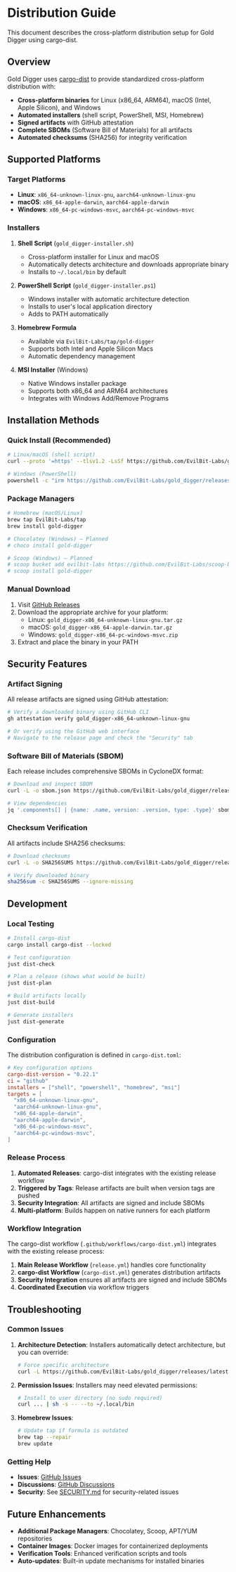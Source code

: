 # Distribution Guide

This document describes the cross-platform distribution setup for Gold Digger using cargo-dist.

## Overview

Gold Digger uses [cargo-dist](https://opensource.axo.dev/cargo-dist/) to provide standardized
cross-platform distribution with:

- **Cross-platform binaries** for Linux (x86_64, ARM64), macOS (Intel, Apple Silicon), and Windows
- **Automated installers** (shell script, PowerShell, MSI, Homebrew)
- **Signed artifacts** with GitHub attestation
- **Complete SBOMs** (Software Bill of Materials) for all artifacts
- **Automated checksums** (SHA256) for integrity verification

## Supported Platforms

### Target Platforms

- **Linux**: `x86_64-unknown-linux-gnu`, `aarch64-unknown-linux-gnu`
- **macOS**: `x86_64-apple-darwin`, `aarch64-apple-darwin`
- **Windows**: `x86_64-pc-windows-msvc`, `aarch64-pc-windows-msvc`

### Installers

1. **Shell Script** (`gold_digger-installer.sh`)

   - Cross-platform installer for Linux and macOS
   - Automatically detects architecture and downloads appropriate binary
   - Installs to `~/.local/bin` by default

2. **PowerShell Script** (`gold_digger-installer.ps1`)

   - Windows installer with automatic architecture detection
   - Installs to user's local application directory
   - Adds to PATH automatically

3. **Homebrew Formula**

   - Available via `EvilBit-Labs/tap/gold-digger`
   - Supports both Intel and Apple Silicon Macs
   - Automatic dependency management

4. **MSI Installer** (Windows)

   - Native Windows installer package
   - Supports both x86_64 and ARM64 architectures
   - Integrates with Windows Add/Remove Programs

## Installation Methods

### Quick Install (Recommended)

```bash
# Linux/macOS (shell script)
curl --proto '=https' --tlsv1.2 -LsSf https://github.com/EvilBit-Labs/gold_digger/releases/latest/download/gold_digger-installer.sh | sh

# Windows (PowerShell)
powershell -c "irm https://github.com/EvilBit-Labs/gold_digger/releases/latest/download/gold_digger-installer.ps1 | iex"
```

### Package Managers

```bash
# Homebrew (macOS/Linux)
brew tap EvilBit-Labs/tap
brew install gold-digger

# Chocolatey (Windows) — Planned
# choco install gold-digger

# Scoop (Windows) — Planned
# scoop bucket add evilbit-labs https://github.com/EvilBit-Labs/scoop-bucket
# scoop install gold-digger
```

### Manual Download

1. Visit [GitHub Releases](https://github.com/EvilBit-Labs/gold_digger/releases)
2. Download the appropriate archive for your platform:
   - Linux: `gold_digger-x86_64-unknown-linux-gnu.tar.gz`
   - macOS: `gold_digger-x86_64-apple-darwin.tar.gz`
   - Windows: `gold_digger-x86_64-pc-windows-msvc.zip`
3. Extract and place the binary in your PATH

## Security Features

### Artifact Signing

All release artifacts are signed using GitHub attestation:

```bash
# Verify a downloaded binary using GitHub CLI
gh attestation verify gold_digger-x86_64-unknown-linux-gnu

# Or verify using the GitHub web interface
# Navigate to the release page and check the "Security" tab
```

### Software Bill of Materials (SBOM)

Each release includes comprehensive SBOMs in CycloneDX format:

```bash
# Download and inspect SBOM
curl -L -o sbom.json https://github.com/EvilBit-Labs/gold_digger/releases/latest/download/gold_digger-x86_64-unknown-linux-gnu.sbom.cdx.json

# View dependencies
jq '.components[] | {name: .name, version: .version, type: .type}' sbom.json
```

### Checksum Verification

All artifacts include SHA256 checksums:

```bash
# Download checksums
curl -L -o SHA256SUMS https://github.com/EvilBit-Labs/gold_digger/releases/latest/download/SHA256SUMS

# Verify downloaded binary
sha256sum -c SHA256SUMS --ignore-missing
```

## Development

### Local Testing

```bash
# Install cargo-dist
cargo install cargo-dist --locked

# Test configuration
just dist-check

# Plan a release (shows what would be built)
just dist-plan

# Build artifacts locally
just dist-build

# Generate installers
just dist-generate
```

### Configuration

The distribution configuration is defined in `cargo-dist.toml`:

```toml
# Key configuration options
cargo-dist-version = "0.22.1"
ci = "github"
installers = ["shell", "powershell", "homebrew", "msi"]
targets = [
  "x86_64-unknown-linux-gnu",
  "aarch64-unknown-linux-gnu",
  "x86_64-apple-darwin",
  "aarch64-apple-darwin",
  "x86_64-pc-windows-msvc",
  "aarch64-pc-windows-msvc",
]
```

### Release Process

1. **Automated Releases**: cargo-dist integrates with the existing release workflow
2. **Triggered by Tags**: Release artifacts are built when version tags are pushed
3. **Security Integration**: All artifacts are signed and include SBOMs
4. **Multi-platform**: Builds happen on native runners for each platform

### Workflow Integration

The cargo-dist workflow (`.github/workflows/cargo-dist.yml`) integrates with the existing release
process:

1. **Main Release Workflow** (`release.yml`) handles core functionality
2. **cargo-dist Workflow** (`cargo-dist.yml`) generates distribution artifacts
3. **Security Integration** ensures all artifacts are signed and include SBOMs
4. **Coordinated Execution** via workflow triggers

## Troubleshooting

### Common Issues

1. **Architecture Detection**: Installers automatically detect architecture, but you can override:

   ```bash
   # Force specific architecture
   curl -L https://github.com/EvilBit-Labs/gold_digger/releases/latest/download/gold_digger-aarch64-unknown-linux-gnu.tar.gz
   ```

2. **Permission Issues**: Installers may need elevated permissions:

   ```bash
   # Install to user directory (no sudo required)
   curl ... | sh -s -- --to ~/.local/bin
   ```

3. **Homebrew Issues**:

   ```bash
   # Update tap if formula is outdated
   brew tap --repair
   brew update
   ```

### Getting Help

- **Issues**: [GitHub Issues](https://github.com/EvilBit-Labs/gold_digger/issues)
- **Discussions**: [GitHub Discussions](https://github.com/EvilBit-Labs/gold_digger/discussions)
- **Security**: See [SECURITY.md](SECURITY.md) for security-related issues

## Future Enhancements

- **Additional Package Managers**: Chocolatey, Scoop, APT/YUM repositories
- **Container Images**: Docker images for containerized deployments
- **Verification Tools**: Enhanced verification scripts and tools
- **Auto-updates**: Built-in update mechanisms for installed binaries
